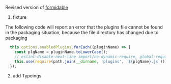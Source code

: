 <!--
 * @Author: chenzhongsheng
 * @Date: 2023-03-05 23:21:25
 * @Description: Coding something
-->
Revised version of [formidable](https://github.com/node-formidable/formidable)

1. fixture

The following code will report an error that the plugins file cannot be found in the packaging situation, because the file directory has changed due to packaging

```js
  this.options.enabledPlugins.forEach((pluginName) => {
    const plgName = pluginName.toLowerCase();
    // eslint-disable-next-line import/no-dynamic-require, global-require
    this.use(require(path.join(__dirname, 'plugins', `${plgName}.js`)));
  });
```

2. add Typeings